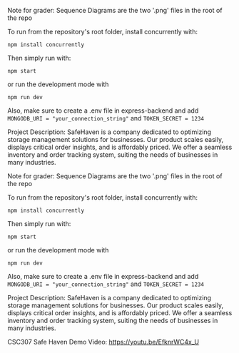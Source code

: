 Note for grader: Sequence Diagrams are the two '.png' files in the root of the repo

To run from the repository's root folder, install concurrently with:

```
npm install concurrently
```

Then simply run with:

```
npm start
```

or run the development mode with

```
npm run dev
```

Also, make sure to create a .env file in express-backend and add
`MONGODB_URI = "your_connection_string"`
and
`TOKEN_SECRET = 1234`

Project Description:
SafeHaven is a company dedicated to optimizing storage management solutions for businesses. Our product scales easily, displays critical order insights, and is affordably priced.
We offer a seamless inventory and order tracking system, suiting the needs of businesses in many industries.

Note for grader: Sequence Diagrams are the two '.png' files in the root of the repo

To run from the repository's root folder, install concurrently with:

```
npm install concurrently
```

Then simply run with:

```
npm start
```

or run the development mode with

```
npm run dev
```

Also, make sure to create a .env file in express-backend and add
`MONGODB_URI = "your_connection_string"`
and
`TOKEN_SECRET = 1234`

Project Description:
SafeHaven is a company dedicated to optimizing storage management solutions for businesses. Our product scales easily, displays critical order insights, and is affordably priced.
We offer a seamless inventory and order tracking system, suiting the needs of businesses in many industries.

CSC307 Safe Haven Demo Video:
https://youtu.be/EfknrWC4x_U
